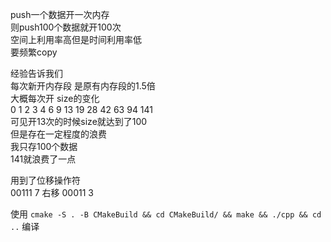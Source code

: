 push一个数据开一次内存  
则push100个数据就开100次  
空间上利用率高但是时间利用率低  
要频繁copy

经验告诉我们  
每次新开内存段 是原有内存段的1.5倍  
大概每次开 size的变化  
0 1 2 3 4 6 9 13 19 28 42 63 94 141  
可见开13次的时候size就达到了100  
但是存在一定程度的浪费  
我只存100个数据  
141就浪费了一点  

用到了位移操作符  
00111     7
右移
00011     3

使用
`cmake -S . -B CMakeBuild && cd CMakeBuild/ && make && ./cpp && cd ..`
编译